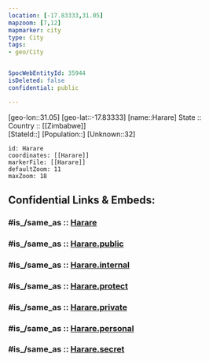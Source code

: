 ```yaml
---
location: [-17.83333,31.05] 
mapzoom: [7,12] 
mapmarker: city 
type: City
tags:
- geo/City


SpocWebEntityId: 35944
isDeleted: false
confidential: public

---
```

[geo-lon::31.05] 
[geo-lat::-17.83333] 
[name::Harare] 
State ::  
Country :: [[Zimbabwe]]  
[StateId::] 
[Population::] 
[Unknown::32] 


```leaflet
id: Harare
coordinates: [[Harare]] 
markerFile: [[Harare]] 
defaultZoom: 11 
maxZoom: 18
```


## Confidential Links & Embeds: 

### #is_/same_as :: [Harare](/_Standards/Earth/Continent/Africa/Africa~South/Zimbabwe/Provinces~Zimbabwe/Harare/City/Harare.md) 

### #is_/same_as :: [Harare.public](/_public/Earth/Continent/Africa/Africa~South/Zimbabwe/Provinces~Zimbabwe/Harare/City/Harare.public.md) 

### #is_/same_as :: [Harare.internal](/_internal/Earth/Continent/Africa/Africa~South/Zimbabwe/Provinces~Zimbabwe/Harare/City/Harare.internal.md) 

### #is_/same_as :: [Harare.protect](/_protect/Earth/Continent/Africa/Africa~South/Zimbabwe/Provinces~Zimbabwe/Harare/City/Harare.protect.md) 

### #is_/same_as :: [Harare.private](/_private/Earth/Continent/Africa/Africa~South/Zimbabwe/Provinces~Zimbabwe/Harare/City/Harare.private.md) 

### #is_/same_as :: [Harare.personal](/_personal/Earth/Continent/Africa/Africa~South/Zimbabwe/Provinces~Zimbabwe/Harare/City/Harare.personal.md) 

### #is_/same_as :: [Harare.secret](/_secret/Earth/Continent/Africa/Africa~South/Zimbabwe/Provinces~Zimbabwe/Harare/City/Harare.secret.md)


